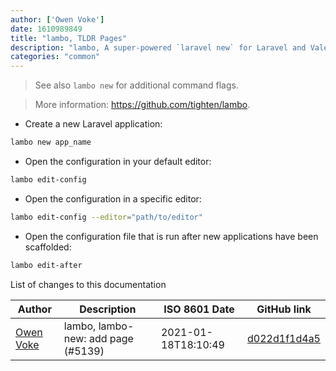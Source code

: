 ```yaml
---
author: ['Owen Voke']
date: 1610989849
title: "lambo, TLDR Pages"
description: "lambo, A super-powered `laravel new` for Laravel and Valet."
categories: "common"
---
```

> See also `lambo new` for additional command flags.

> More information: <https://github.com/tighten/lambo>.

- Create a new Laravel application:

```bash
lambo new app_name
```

- Open the configuration in your default editor:

```bash
lambo edit-config
```

- Open the configuration in a specific editor:

```bash
lambo edit-config --editor="path/to/editor"
```

- Open the configuration file that is run after new applications have been scaffolded:

```bash
lambo edit-after
```
List of changes to this documentation


Author | Description | ISO 8601 Date | GitHub link
------|-----|-----|-----
[Owen Voke](mailto:development@voke.dev) | lambo, lambo-new: add page (#5139) | 2021-01-18T18:10:49 | [d022d1f1d4a5](https://github.com/tldr-pages/tldr/commit/d022d1f1d4a526b7929a89249700345ad8484b4a)

